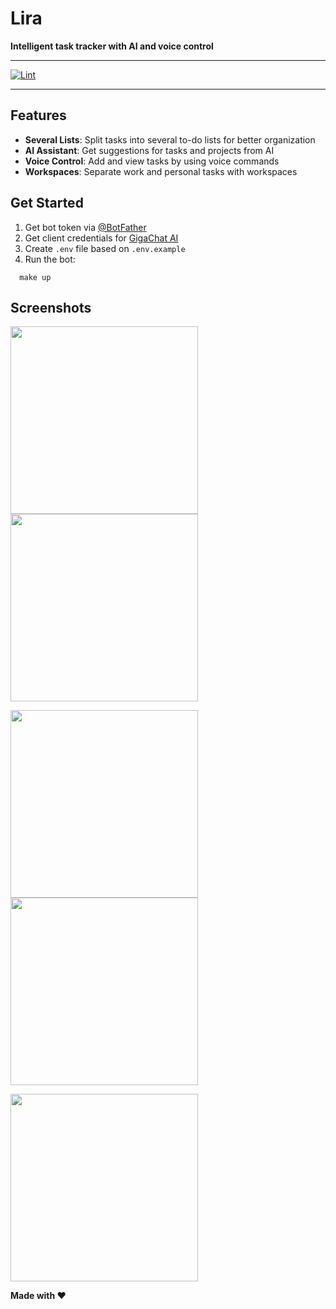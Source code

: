 # Lira

**Intelligent task tracker with AI and voice control**

---

[![Lint](https://github.com/everysoftware/testopia/actions/workflows/ci.yml/badge.svg)](https://github.com/everysoftware/testopia/actions/workflows/ci.yml)

---

## Features

* **Several Lists**: Split tasks into several to-do lists for better organization
* **AI Assistant**: Get suggestions for tasks and projects from AI
* **Voice Control**: Add and view tasks by using voice commands
* **Workspaces**: Separate work and personal tasks with workspaces

## Get Started

1. Get bot token via [@BotFather](https://t.me/BotFather)
2. Get client credentials for [GigaChat AI](https://developers.sber.ru/studio/workspaces)
3. Create `.env` file based on `.env.example`
4. Run the bot:

```shell
  make up
```

## Screenshots

<img src="/assets/onboarding.jpg" width="300" alt=""/><img src="/assets/projects.jpg" width="300" alt=""/>

<img src="/assets/task.jpg" width="300" alt=""/><img src="/assets/solution.jpg" width="300" alt=""/>

<img src="/assets/stats.jpg" width="300" alt=""/>

**Made with ❤️**
